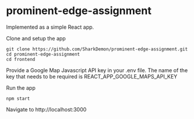 # prominent-edge-assignment

Implemented as a simple React app.

Clone and setup the app
```
git clone https://github.com/SharkDemon/prominent-edge-assignment.git
cd prominent-edge-assignment
cd frontend
```
Provide a Google Map Javascript API key in your .env file.  The name of the key that needs to be required is REACT_APP_GOOGLE_MAPS_API_KEY

Run the app
```
npm start
```

Navigate to http://localhost:3000
